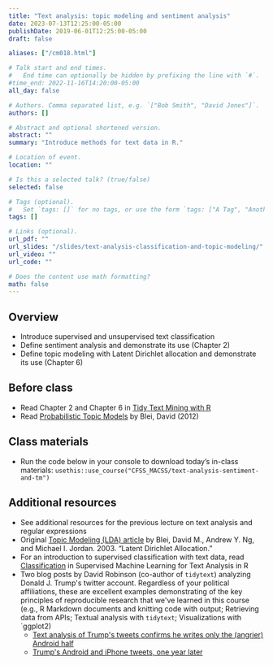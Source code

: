 ```yaml
---
title: "Text analysis: topic modeling and sentiment analysis"
date: 2023-07-13T12:25:00-05:00
publishDate: 2019-06-01T12:25:00-05:00
draft: false

aliases: ["/cm018.html"]

# Talk start and end times.
#   End time can optionally be hidden by prefixing the line with `#`.
#time_end: 2022-11-16T14:20:00-05:00
all_day: false

# Authors. Comma separated list, e.g. `["Bob Smith", "David Jones"]`.
authors: []

# Abstract and optional shortened version.
abstract: ""
summary: "Introduce methods for text data in R."

# Location of event.
location: ""

# Is this a selected talk? (true/false)
selected: false

# Tags (optional).
#   Set `tags: []` for no tags, or use the form `tags: ["A Tag", "Another Tag"]` for one or more tags.
tags: []

# Links (optional).
url_pdf: ""
url_slides: "/slides/text-analysis-classification-and-topic-modeling/"
url_video: ""
url_code: ""

# Does the content use math formatting?
math: false
---
```




## Overview

* Introduce supervised and unsupervised text classification
* Define sentiment analysis and demonstrate its use (Chapter 2)
* Define topic modeling with Latent Dirichlet allocation and demonstrate its use (Chapter 6)


## Before class

* Read Chapter 2 and Chapter 6 in [Tidy Text Mining with R](http://tidytextmining.com/)
* Read [Probabilistic Topic Models](http://www.cs.columbia.edu/~blei/papers/Blei2012.pdf) by Blei, David (2012)

<!--
*[Topic modeling](/notes/topic-modeling/) from the lecture notes demonstrates how to implement this in a (semi)-tidy workflow
-->

## Class materials

* Run the code below in your console to download today’s in-class materials: `usethis::use_course("CFSS_MACSS/text-analysis-sentiment-and-tm")`

<!--
* [Predicting song artist from lyrics](/notes/predicting-song-artist/)
* [Text analysis: topic modeling](/notes/topic-modeling/)
-->

## Additional resources

* See additional resources for the previous lecture on text analysis and regular expressions
* Original [Topic Modeling (LDA) article](https://www.jmlr.org/papers/volume3/blei03a/blei03a.pdf?ref=https://githubhelp.com) by Blei, David M., Andrew Y. Ng, and Michael I. Jordan. 2003. “Latent Dirichlet Allocation.”
* For an introduction to supervised classification with text data, read [Classification](https://smltar.com/mlclassification.html) in Supervised Machine Learning for Text Analysis in R
* Two blog posts by David Robinson (co-author of `tidytext`) analyzing Donald J. Trump's twitter account. Regardless of your political affiliations, these are excellent examples demonstrating of the key principles of reproducible research that we've learned in this course (e.g., R Markdown documents and knitting code with output; Retrieving data from APIs; Textual analysis with `tidytext`; Visualizations with `ggplot2)
    * [Text analysis of Trump's tweets confirms he writes only the (angrier) Android half](http://varianceexplained.org/r/trump-tweets/)
    * [Trump's Android and iPhone tweets, one year later](http://varianceexplained.org/r/trump-followup/)
